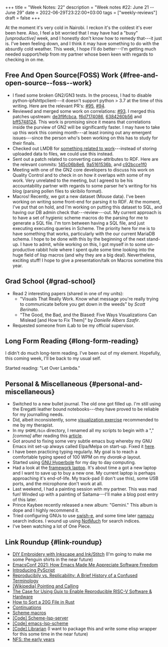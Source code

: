 +++
title = "Week Notes: 22"
description = "Week notes #22: June 21 -- June 29"
date = 2022-06-29T23:22:00+03:00
tags = ["weekly-reviews"]
draft = false
+++

At the moment it's very cold in Nairobi.
I reckon it's the coldest it's ever been here.
Also, I feel a bit worried that I may have had a "busy" _[unproductive]_ week, and I honestly don't know how to remedy that---it just is.
I've been feeling down, and I think it may have something to do with the absurdly cold weather.
This week, I hope I'll do better---I'm getting much needed support/help from my partner whose been keen with regards to checking in on me.


## Free And Open Source(FOSS) Work {#free-and-open-source--foss--work}

-   I fixed some broken GN2/GN3 tests.
    In the process, I had to disable python-ipfshttpclient---it doesn't support python &gt; 3.7 at the time of this writing.
    Here are the relevant PR's: [#95](https://github.com/genenetwork/genenetwork3/pull/95), [#94](https://github.com/genenetwork/genenetwork3/pull/94).
-   Reviewed and merged some work on correlations: [#93](https://github.com/genenetwork/genenetwork3/pull/93).
    I merged this patches upstream: [de3f9fcbca](https://git.genenetwork.org/guix-bioinformatics/guix-bioinformatics/commit/de3f9fcbcabc069cd2513115aed056fcaa6cdab9), [f6d7174086](https://git.genenetwork.org/guix-bioinformatics/guix-bioinformatics/commit/f6d7174086ad88f8e48cc9013a952d45bc88f0bc), [6384260b56](https://git.genenetwork.org/guix-bioinformatics/guix-bioinformatics/commit/6384c60b563553c88ccd7e542977e135c1dbdfe8) and [bff5748124](https://git.genenetwork.org/guix-bioinformatics/guix-bioinformatics/commit/bff5748124360b8fa5f8fe0d23b52ae830ec11e0).
    This work is promising since it means that correlations inside the purview of GN2 will be significantly faster.
    I may have to take up this work this coming month---at least ironing out any emergent issues---since the person who's been working on this has to study for their finals.
-   Checked out LMDB for [something related to work](https://issues.genenetwork.org/topics/genotype-database.html)---instead of storing uploaded data to files, we could use this instead.
-   Sent out a patch related to converting case-attributes to RDF.
    Here are the relevant commits: [145c06b8e6](https://git.genenetwork.org/arunisaac/dump-genenetwork-database/commit/145c06b8e6abf8e9571660def1502822269a5f57), [9a5161536b](https://git.genenetwork.org/arunisaac/dump-genenetwork-database/commit/9a5161536bc55ec9a62012c26d21aaced881dc8f), and [c92bcce1f0](https://git.genenetwork.org/arunisaac/dump-genenetwork-database/commit/c92bcce1f0291695daa12ee90b13013be69bf659)
-   Meeting with one of the GN2 core developers to discuss his work on Quality Control and to check in on how it overlaps with some of my work.
    Very unrelated to the meeting, but I agreed to be his accountability partner with regards to some parser he's writing for his blog (parsing pollen files to skribilo format).
-   Macros!
    Recently, we got a new dataset (Mouse data).
    I've been working on writing some front-end for parsing it to RDF.
    At the moment, I've put that on hold, and I'm working on putting this dataset to SQL, and having our DB admin check that---review---out.
    My current approach is to have a set of hygienic scheme macros do the parsing for me to generate a SQL file.
    I'm torn between having a SQL file, and just executing executing queries in Scheme.
    The priority here for me is to have something that works, particularly with the our current MariaDB schema.
    I hope to be done with this by the beginning of the next stand-up.
    I have to admit, while working on this, I got myself in to some un-productive rabbit hole where I spent quite some time looking into the huge field of lisp macros (and why they are a big deal).
    Nevertheless, exciting stuff!
    I hope to give a presentation/talk on Macros sometime this year.


## Grad School {#grad-school}

-   Read 2 interesting papers (shared in one of my units):
    -   "Visuals That Really Work.  Know what message you're really trying to communicate before you get down in the weeds" by _Scott Berinato_.
    -   "The Good, the Bad, and the Biased: Five Ways Visualizations Can Mislead [and How to Fix Them]" by _Danielle Albers Szafir_.
-   Requested someone from iLab to be my official supervisor.


## Long Form Reading {#long-form-reading}

I didn't do much long-term reading.
I've been out of my element.
Hopefully, this coming week, I'll be back to my usual self.

Started reading: "Let Over Lambda."


## Personal &amp; Miscellaneous {#personal-and-miscellaneous}

-   Switched to a new bullet journal.
    The old one got filled up.
    I'm still using the Eregatti leather bound notebooks---they have proved to be reliable for my journalling needs.
-   Did, albeit inconsistently, some [visualization exercise](https://www.therapistaid.com/therapy-worksheet/best-possible-self) recommended to me by my therapist.
-   In my `$HOME/bin` directory, I renamed all my scripts to begin with a "," _[comma]_ after reading this [article](https://changelog.com/news/start-all-of-your-commands-with-a-comma-1WOr).
-   Got around to fixing some very subtle emacs bug whereby my GNU Emacs init set-up always called Elpa/Melpa on start-up.
    Fixed it [here](https://github.com/BonfaceKilz/emacs.d/commit/f6b3421f7820f6f8774e90100216bf15f5030c95).
-   I have been practicing typing regularly.
    My goal is to reach a comfortable typing speed of 100 WPM on my _dvorak-p_ layout.
-   Started using [GNU Hyperbole](https://www.gnu.org/software/hyperbole/) for my day to day computing.
-   Had a look at the [framework laptop](https://www.pcmag.com/reviews/framework-laptop).
    It's about time a got a new laptop and I want to save up to buy a new one.
    My current laptop is perhaps approaching it's end-of-life.
    My track-pad (I don't use this), some USB ports, and the microphone don't work at all.
-   Last weekend, I had a painting session with my partner.
    This was mad fun!
    Winded up with a painting of Saitama---I'll make a blog post entry of this later.
-   Prince Kaybee recently released a new album: "Gemini."
    This album is dope and I highly recommend it.
-   Tried configuring GNUs to use [swish-e](https://en.wikipedia.org/wiki/SWISH-E), and some time later [namazu](http://www.namazu.org/) search indices.
    I wound up using [NotMuch](https://notmuchmail.org/) for search indices.
-   I've been watching a lot of One Piece.


## Link Roundup {#link-roundup}

-   [DIY Embroidery with Inkscape and Ink/Stitch](https://fedoramagazine.org/diy-embroidery-with-inkscape-and-ink-stitch/) (I'm going to make me some Penguin shirts in the near future)
-   [EmacsConf 2021: How Emacs Made Me Appreciate Software Freedom](https://protesilaos.com/codelog/2021-12-21-emacsconf2021-freedom/)
-   [Introducing PyScript](https://lwn.net/Articles/898452/)
-   [Reproducibily vs. Replicability: A Brief History of a Confused Terminology](https://www.ncbi.nlm.nih.gov/pmc/articles/PMC5778115/)
-   [[Wikipedia] Pointing and Calling](https://en.wikipedia.org/wiki/Pointing_and_calling)
-   [The Case for Using Guix to Enable Reproducible RISC-V Software &amp; Hardware](https://www.csl.cornell.edu/~cbatten/pdfs/batten-guix-slides-carrv2022.pdf)
-   [How to Sort a 20G File in Rust](https://betterprogramming.pub/how-to-sort-a-20g-file-in-rust-12abfffbd92b)
-   [Continuations](https://www.youtube.com/watch?v=2GfFlfToBCo)
-   [Scheme macros](https://www.youtube.com/watch?v=8KSw-u2o8ew)
-   [[Code] Scheme-lsp-server](https://codeberg.org/rgherdt/scheme-lsp-server)
-   [[Code] emacs-lsp-scheme](https://codeberg.org/rgherdt/emacs-lsp-scheme)
-   [[Code] Librarian](https://github.com/jasonrogena/librarian) (I want to package this and write some elisp wrapper for this some time in the near future)
-   [NFS: the early years](https://lwn.net/Articles/897917/)
